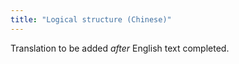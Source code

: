 ```yaml
---
title: "Logical structure (Chinese)"
---
```

Translation to be added _after_ English text completed.
